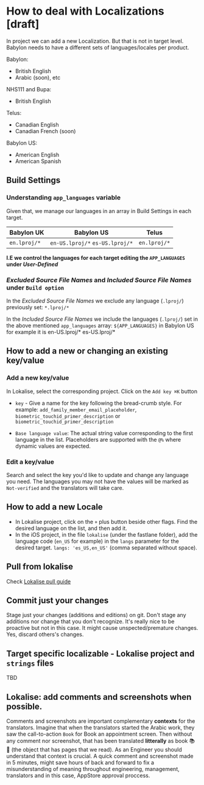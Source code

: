 # How to deal with Localizations [draft]

In project we can add a new Localization. But that is not in target level. Babylon needs to have a different sets of languages/locales per product.

Babylon:
  - British English
  - Arabic (soon), etc 

NHS111 and Bupa:
  - British English

Telus:
  - Canadian English
  - Canadian French (soon)

Babylon US:
  - American English
  - American Spanish

## Build Settings
### Understanding `app_languages` variable
Given that, we manage our languages in an array in Build Settings in each target.

| Babylon UK | Babylon US | Telus |
|--------|--------|--------|
| `en.lproj/*` | `en-US.lproj/*` `es-US.lproj/*` | `en.lproj/*` |

**I.E we control the languages for each target editing the `APP_LANGUAGES` under _User-Defined_**

### _Excluded Source File Names_ and _Included Source File Names_ under `Build option`
In the _Excluded Source File Names_ we exclude any language (`.lproj/`) previously set:
`*.lproj/*` 

In the _Included Source File Names_ we include the languages (`.lproj/`) set in the above mentioned `app_languages` array:
`${APP_LANGUAGES}` in Babylon US for example it is en-US.lproj/* es-US.lproj/*

## How to add a new or changing an existing key/value
### Add a new key/value
In Lokalise, select the corresponding project. 
Click on the `Add key ⌘K` button
- `key` - Give a name for the key following the bread-crumb style. For example: `add_family_member_email_placeholder`, `biometric_touchid_primer_description` or `biometric_touchid_primer_description`
    
- `Base language value`: The actual string value corresponding to the first language in the list. Placeholders are supported with the `@%` where dynamic values are expected. 

### Edit a key/value
Search and select the key you'd like to update and change any language you need. The languages you may not have the values will be marked as `Not-verified` and the translators will take care.

## How to add a new Locale
- In Lokalise project, click on the `+` plus button beside other flags. Find the desired language on the list, and then add it.
- In the iOS project, in the file `lokalise` (under the fastlane folder), add the language code (`en_US` for example) in the `langs` parameter for the desired target. `langs: 'es_US,en_US'` (comma separated without space). 

## Pull from lokalise
Check [Lokalise pull guide](https://github.com/Babylonpartners/ios-playbook/blob/master/Cookbook/Technical-Documents/Lokalise.md)

## Commit just your changes
Stage just your changes (additions and editions) on git. Don't stage any additions nor change that you don't recognize. It's really nice to be proactive but not in this case. It might cause unspected/premature changes. Yes, discard others's changes.

## Target specific localizable - Lokalise project and `strings` files
TBD

## Lokalise: add comments and screenshots when possible.
Comments and screenshots are important complementary **contexts** for the translators.
Imagine that when the translators started the Arabic work, they saw the call-to-action `Book` for Book an appointment screen. Then without any comment nor screenshot, that has been translated **litterally** as book 📚📖 (the object that has pages that we read). As an Engineer you should understand that context is crucial. A quick comment and screenshot made in 5 minutes, might save hours of back and forward to fix a misunderstanding of meaning throughout engineering, management, translators and in this case, AppStore approval proccess. 






